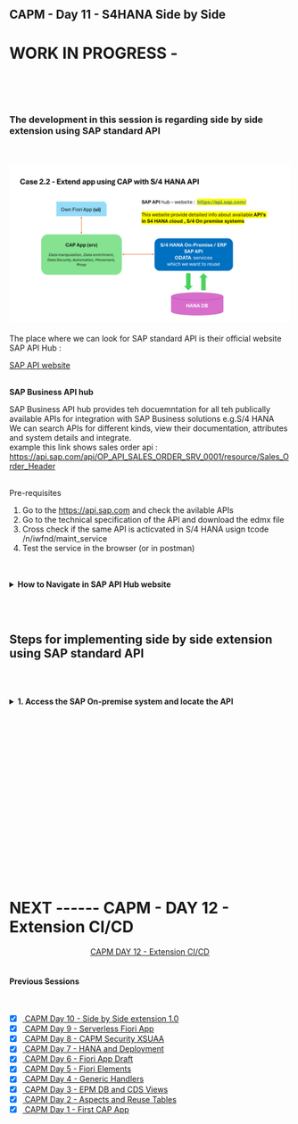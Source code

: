 ## CAPM - Day 11 - S4HANA Side by Side

# WORK IN PROGRESS -  

</br>
</br>
</br>

### The development in this session is regarding side by side extension using SAP standard API
</br>
</br>
<img src="./files/SAP_EXT_2.2.png" >

</br>
</br>
The place where we can look for SAP standard API is their official website SAP API Hub : </br>

[SAP API website](https://api.sap.com/) </br></br>


**SAP Business API hub** </br>

SAP Business API hub provides teh docuemntation for all teh publically available APIs for integration with SAP Business solutions e.g.S/4 HANA
</br>We can search APIs for different kinds, view their documentation, attributes and system details and integrate.
</br> example this link shows sales order api : https://api.sap.com/api/OP_API_SALES_ORDER_SRV_0001/resource/Sales_Order_Header </br>
</br>

Pre-requisites</br>

1. Go to the https://api.sap.com and check the avilable APIs
2. Go to the technical specification of the API and download the edmx file
3. Cross check if the same API is acticvated in S/4 HANA usign tcode /n/iwfnd/maint_service
4. Test the service in the browser (or in postman)

</br>
</br>

<details>
<summary> <b> How to Navigate in SAP API Hub website </b> </summary>
</br>
</br>

SAP API business hub is a place for documentaion of the API and details of the entity type and entity sets
</br> and what types of API available in the SAP products ODATA v2, v2, SOAP and release version details 
</br>
</br>
<img src="./files/capmd11-1.png" ></br></br>
<img src="./files/capmd11-2.png" ></br> </br>
<img src="./files/capmd11-3.png" ></br> </br>
<img src="./files/capmd11-4.png" ></br> </br>

[SAP On premise link](https://api.sap.com/products/SAPS4HANA/overview)</br> </br>

<img src="./files/capmd11-5.png" ></br> </br>
<img src="./files/capmd11-6.png" ></br> </br>
<img src="./files/capmd11-7.png" ></br> </br>
<img src="./files/capmd11-8.png" ></br> </br>
<img src="./files/capmd11-9.png" ></br> </br>
<img src="./files/capmd11-10.png" ></br> </br>
<img src="./files/capmd11-11.png" ></br> </br>
<img src="./files/capmd11-12.png" ></br> </br>
<img src="./files/capmd11-13.png" ></br> </br>

</br>
</br>
</details>

<!-- </br> </br> </br> </br> -->

</br> </br> 

## Steps for implementing side by side extension using SAP standard API 

</br> </br> 


<details>
<summary> <b>1. Access the SAP On-premise system and locate the API  </b> </summary>
</br>
</br>
<img src="./files/capmd11-14.png" ></br> </br>
<img src="./files/capmd11-15.png" ></br> </br>

Get the technical name of the API from the SAP API hub page </br> </br>
<img src="./files/capmd11-12.png" ></br> </br>
<img src="./files/capmd11-13.png" ></br> </br>


<details>
<summary> API search Method - Filter (Search only implemented API) </summary>
</br>
</br>
<img src="./files/capmd11-16.png" ></br> </br>
<img src="./files/capmd11-16a.png" ></br> </br>
<img src="./files/capmd11-16b.png" ></br> </br>
</br>
</br>
</details>

<details>
<summary> API search Method - Add service (Search all available API's for implementation) </summary>
</br>
</br>
<img src="./files/capmd11-17.png" ></br> </br>
<img src="./files/capmd11-17a.png" ></br> </br>
<img src="./files/capmd11-17b.png" ></br> </br>
</br>
</br>
</details>

Now filtering the API based on the business documentation</br> </br>
<img src="./files/capmd11-18.png" ></br> </br>
<img src="./files/capmd11-19.png" ></br> </br>
<img src="./files/capmd11-20.png" ></br> </br>
<img src="./files/capmd11-21.png" ></br> </br>
<img src="./files/capmd11-22.png" ></br> </br>
<img src="./files/capmd11-23.png" ></br> </br>
<img src="./files/capmd11-24.png" ></br> </br>
<img src="./files/capmd11-24a.png" ></br> </br>
<img src="./files/capmd11-25.png" ></br> </br>
<img src="./files/capmd11-26.png" ></br> </br>
<img src="./files/capmd11-27.png" ></br> </br>
<img src="./files/capmd11-28.png" ></br> </br>
<img src="./files/capmd11-29.png" ></br> </br>
<img src="./files/capmd11-30.png" ></br> </br>
</br>
</br>

</br>
</br>
</details>

<!-- 

<img src="./files/capmd11-31.png" ></br> </br>
<img src="./files/capmd11-32.png" ></br> </br>
<img src="./files/capmd11-33.png" ></br> </br>
<img src="./files/capmd11-34.png" ></br> </br>
<img src="./files/capmd11-35.png" ></br> </br>
<img src="./files/capmd11-36.png" ></br> </br>
<img src="./files/capmd11-37.png" ></br> </br>
<img src="./files/capmd11-38.png" ></br> </br>
<img src="./files/capmd11-39.png" ></br> </br>
<img src="./files/capmd11-40.png" ></br> </br>
<img src="./files/capmd11-41.png" ></br> </br>
<img src="./files/capmd11-42.png" ></br> </br>
<img src="./files/capmd11-43.png" ></br> </br>
<img src="./files/capmd11-44.png" ></br> </br>
<img src="./files/capmd11-45.png" ></br> </br>
<img src="./files/capmd11-46.png" ></br> </br>
<img src="./files/capmd11-47.png" ></br> </br>
<img src="./files/capmd11-48.png" ></br> </br>
<img src="./files/capmd11-49.png" ></br> </br>
<img src="./files/capmd11-50.png" ></br> </br>
<img src="./files/capmd11-51.png" ></br> </br>
<img src="./files/capmd11-52.png" ></br> </br>
<img src="./files/capmd11-53.png" ></br> </br>
<img src="./files/capmd11-54.png" ></br> </br>
<img src="./files/capmd11-55.png" ></br> </br>
<img src="./files/capmd11-56.png" ></br> </br>
<img src="./files/capmd11-57.png" ></br> </br>
<img src="./files/capmd11-58.png" ></br> </br>
<img src="./files/capmd11-59.png" ></br> </br>
<img src="./files/capmd11-60.png" ></br> </br>
<img src="./files/capmd11-61.png" ></br> </br>
<img src="./files/capmd11-62.png" ></br> </br>
<img src="./files/capmd11-63.png" ></br> </br>
<img src="./files/capmd11-64.png" ></br> </br>
<img src="./files/capmd11-65.png" ></br> </br>
<img src="./files/capmd11-66.png" ></br> </br>
<img src="./files/capmd11-67.png" ></br> </br>
<img src="./files/capmd11-68.png" ></br> </br>
<img src="./files/capmd11-69.png" ></br> </br>
<img src="./files/capmd11-70.png" ></br> </br>
<img src="./files/capmd11-71.png" ></br> </br>
<img src="./files/capmd11-72.png" ></br> </br>
<img src="./files/capmd11-73.png" ></br> </br>
<img src="./files/capmd11-74.png" ></br> </br>
<img src="./files/capmd11-75.png" ></br> </br>
<img src="./files/capmd11-76.png" ></br> </br>
<img src="./files/capmd11-77.png" ></br> </br>
<img src="./files/capmd11-78.png" ></br> </br>
<img src="./files/capmd11-79.png" ></br> </br>
<img src="./files/capmd11-80.png" ></br> </br>
<img src="./files/capmd11-81.png" ></br> </br>
<img src="./files/capmd11-82.png" ></br> </br>
<img src="./files/capmd11-83.png" ></br> </br>
<img src="./files/capmd11-84.png" ></br> </br>
<img src="./files/capmd11-85.png" ></br> </br>
<img src="./files/capmd11-86.png" ></br> </br>
<img src="./files/capmd11-87.png" ></br> </br>
<img src="./files/capmd11-88.png" ></br> </br>
<img src="./files/capmd11-89.png" ></br> </br>
<img src="./files/capmd11-90.png" ></br> </br>
<img src="./files/capmd11-91.png" ></br> </br>
<img src="./files/capmd11-92.png" ></br> </br>
<img src="./files/capmd11-93.png" ></br> </br>
<img src="./files/capmd11-94.png" ></br> </br>
<img src="./files/capmd11-95.png" ></br> </br>
<img src="./files/capmd11-96.png" ></br> </br>
<img src="./files/capmd11-97.png" ></br> </br>
<img src="./files/capmd11-98.png" ></br> </br>
<img src="./files/capmd11-99.png" ></br> </br>
<img src="./files/capmd11-100.png" ></br> </br>
<img src="./files/capmd11-101.png" ></br> </br>
<img src="./files/capmd11-102.png" ></br> </br>
<img src="./files/capmd11-103.png" ></br> </br>
<img src="./files/capmd11-104.png" ></br> </br>
<img src="./files/capmd11-105.png" ></br> </br>
<img src="./files/capmd11-106.png" ></br> </br>
<img src="./files/capmd11-107.png" ></br> </br>
<img src="./files/capmd11-108.png" ></br> </br>
<img src="./files/capmd11-109.png" ></br> </br>
<img src="./files/capmd11-110.png" ></br> </br>
<img src="./files/capmd11-111.png" ></br> </br>
<img src="./files/capmd11-112.png" ></br> </br>
<img src="./files/capmd11-113.png" ></br> </br>
<img src="./files/capmd11-114.png" ></br> </br>
<img src="./files/capmd11-115.png" ></br> </br>
<img src="./files/capmd11-116.png" ></br> </br>
<img src="./files/capmd11-117.png" ></br> </br>
<img src="./files/capmd11-118.png" ></br> </br>
<img src="./files/capmd11-119.png" ></br> </br>
<img src="./files/capmd11-120.png" ></br> </br>
<img src="./files/capmd11-121.png" ></br> </br>
<img src="./files/capmd11-122.png" ></br> </br>
<img src="./files/capmd11-123.png" ></br> </br>
<img src="./files/capmd11-124.png" ></br> </br>
<img src="./files/capmd11-125.png" ></br> </br>
<img src="./files/capmd11-126.png" ></br> </br>
<img src="./files/capmd11-127.png" ></br> </br>
<img src="./files/capmd11-128.png" ></br> </br>
<img src="./files/capmd11-129.png" ></br> </br>
<img src="./files/capmd11-130.png" ></br> </br>
<img src="./files/capmd11-131.png" ></br> </br>
<img src="./files/capmd11-132.png" ></br> </br>
<img src="./files/capmd11-133.png" ></br> </br>
<img src="./files/capmd11-134.png" ></br> </br>
<img src="./files/capmd11-135.png" ></br> </br>
<img src="./files/capmd11-136.png" ></br> </br>
<img src="./files/capmd11-137.png" ></br> </br>
<img src="./files/capmd11-138.png" ></br> </br>
<img src="./files/capmd11-139.png" ></br> </br>
<img src="./files/capmd11-140.png" ></br> </br>
<img src="./files/capmd11-141.png" ></br> </br>
<img src="./files/capmd11-142.png" ></br> </br>
<img src="./files/capmd11-143.png" ></br> </br>
<img src="./files/capmd11-144.png" ></br> </br>
<img src="./files/capmd11-145.png" ></br> </br>
<img src="./files/capmd11-146.png" ></br> </br>
<img src="./files/capmd11-147.png" ></br> </br>
<img src="./files/capmd11-148.png" ></br> </br>
<img src="./files/capmd11-149.png" ></br> </br>
<img src="./files/capmd11-150.png" ></br> </br>
<img src="./files/capmd11-151.png" ></br> </br>
<img src="./files/capmd11-152.png" ></br> </br>
<img src="./files/capmd11-153.png" ></br> </br>
<img src="./files/capmd11-154.png" ></br> </br>
<img src="./files/capmd11-155.png" ></br> </br>
<img src="./files/capmd11-156.png" ></br> </br>
<img src="./files/capmd11-157.png" ></br> </br>
<img src="./files/capmd11-158.png" ></br> </br>
<img src="./files/capmd11-159.png" ></br> </br>
<img src="./files/capmd11-160.png" ></br> </br>
<img src="./files/capmd11-161.png" ></br> </br>
<img src="./files/capmd11-162.png" ></br> </br>
<img src="./files/capmd11-163.png" ></br> </br>
<img src="./files/capmd11-164.png" ></br> </br>
<img src="./files/capmd11-165.png" ></br> </br>
<img src="./files/capmd11-166.png" ></br> </br>
<img src="./files/capmd11-167.png" ></br> </br>
<img src="./files/capmd11-168.png" ></br> </br>
<img src="./files/capmd11-169.png" ></br> </br>
<img src="./files/capmd11-170.png" ></br> </br>
<img src="./files/capmd11-171.png" ></br> </br>
<img src="./files/capmd11-172.png" ></br> </br>
<img src="./files/capmd11-173.png" ></br> </br>
<img src="./files/capmd11-174.png" ></br> </br>
<img src="./files/capmd11-175.png" ></br> </br>
<img src="./files/capmd11-176.png" ></br> </br>
<img src="./files/capmd11-177.png" ></br> </br>
<img src="./files/capmd11-178.png" ></br> </br>
<img src="./files/capmd11-179.png" ></br> </br>
<img src="./files/capmd11-180.png" ></br> </br>
<img src="./files/capmd11-181.png" ></br> </br>
<img src="./files/capmd11-182.png" ></br> </br>
<img src="./files/capmd11-183.png" ></br> </br>
<img src="./files/capmd11-184.png" ></br> </br>
<img src="./files/capmd11-185.png" ></br> </br>
<img src="./files/capmd11-186.png" ></br> </br>
<img src="./files/capmd11-187.png" ></br> </br>
<img src="./files/capmd11-188.png" ></br> </br>
<img src="./files/capmd11-189.png" ></br> </br>
<img src="./files/capmd11-190.png" ></br> </br>
<img src="./files/capmd11-191.png" ></br> </br>
<img src="./files/capmd11-192.png" ></br> </br>
<img src="./files/capmd11-193.png" ></br> </br>
<img src="./files/capmd11-194.png" ></br> </br>
<img src="./files/capmd11-195.png" ></br> </br>
<img src="./files/capmd11-196.png" ></br> </br>
<img src="./files/capmd11-197.png" ></br> </br>
<img src="./files/capmd11-198.png" ></br> </br>
<img src="./files/capmd11-199.png" ></br> </br>
<img src="./files/capmd11-200.png" ></br> </br> -->






<!--

</br>
</br>

``` cds 
	


``` 

</br>
</br>
<img src="./files/capmd11-1.png" >
</br>
</br>

## MyService.js 
</br>
</br>

```js



```
</br>
<img src="./files/capmd11-2.png" >
</br>
</br>



<details>
<summary> <b> ALL CODE CHANGES - TODAY SESSION </b> </summary>
</br>
</br>

</br>
</br>

</br>
</br>
</details>


-->

</br>
</br>
</br>
</br>
</br>
</br>
</br>
</br>
</br>
</br>


</br>
</br>
</br>
</br>
</br>
</br>
</br>
</br>

# NEXT ------ CAPM - DAY 12 - Extension CI/CD

<p align="center"> 
<a href="https://github.com/Octavius-Dante/Tetra_Proxima/tree/main/CAPM-DAY-12"> CAPM DAY 12 - Extension CI/CD</a> 
	
</br>
</br>

#### Previous Sessions
</br>
<!--
- [x] <a href="https://github.com/Octavius-Dante/Tetra_Proxima/tree/main/CAPM-DAY-12"> CAPM Day 12 - Extension CI CD</a>
- [x] <a href="https://github.com/Octavius-Dante/Tetra_Proxima/tree/main/CAPM-DAY-11"> CAPM Day 11 - Side by Side extension 2.0</a>
-->


- [x] <a href="https://github.com/Octavius-Dante/Tetra_Proxima/tree/main/CAPM-DAY-10"> CAPM Day 10 - Side by Side extension 1.0</a>
- [x] <a href="https://github.com/Octavius-Dante/Tetra_Proxima/tree/main/CAPM-DAY-9"> CAPM Day 9 - Serverless Fiori App</a>
- [x] <a href="https://github.com/Octavius-Dante/Tetra_Proxima/tree/main/CAPM-DAY-8"> CAPM Day 8 - CAPM Security XSUAA</a>
- [x] <a href="https://github.com/Octavius-Dante/Tetra_Proxima/tree/main/CAPM-DAY-7"> CAPM Day 7 - HANA and Deployment</a>
- [x] <a href="https://github.com/Octavius-Dante/Tetra_Proxima/tree/main/CAPM-DAY-6"> CAPM Day 6 - Fiori App Draft</a>
- [x] <a href="https://github.com/Octavius-Dante/Tetra_Proxima/tree/main/CAPM-DAY-5"> CAPM Day 5 - Fiori Elements</a>
- [x] <a href="https://github.com/Octavius-Dante/Tetra_Proxima/tree/main/CAPM-DAY-4"> CAPM Day 4 - Generic Handlers</a>
- [x] <a href="https://github.com/Octavius-Dante/Tetra_Proxima/tree/main/CAPM-DAY-3"> CAPM Day 3 - EPM DB and CDS Views</a>
- [x] <a href="https://github.com/Octavius-Dante/Tetra_Proxima/tree/main/CAPM-DAY-2"> CAPM Day 2 - Aspects and Reuse Tables</a>
- [x] <a href="https://github.com/Octavius-Dante/Tetra_Proxima/tree/main/CAPM-DAY-1"> CAPM Day 1 - First CAP App </a>

</br>
</br>

</p>
